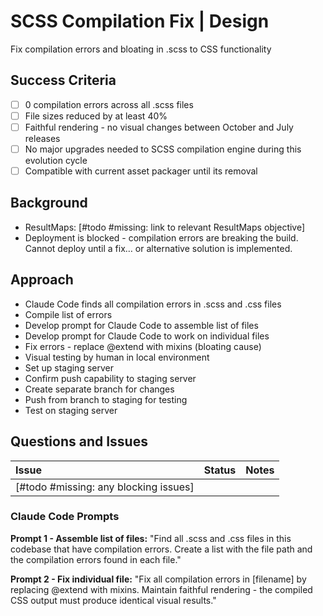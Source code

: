 # SCSS Compilation Fix | Design

Fix compilation errors and bloating in .scss to CSS functionality

## Success Criteria

- [ ] 0 compilation errors across all .scss files  
- [ ] File sizes reduced by at least 40%  
- [ ] Faithful rendering \- no visual changes between October and July releases  
- [ ] No major upgrades needed to SCSS compilation engine during this evolution cycle  
- [ ] Compatible with current asset packager until its removal

## Background

* ResultMaps: \[\#todo \#missing: link to relevant ResultMaps objective\]  
* Deployment is blocked \- compilation errors are breaking the build. Cannot deploy until a fix… or alternative solution is implemented.

## Approach

- Claude Code finds all compilation errors in .scss and .css files  
- Compile list of errors  
- Develop prompt for Claude Code to assemble list of files  
- Develop prompt for Claude Code to work on individual files  
- Fix errors \- replace @extend with mixins (bloating cause)  
- Visual testing by human in local environment  
- Set up staging server  
- Confirm push capability to staging server  
- Create separate branch for changes  
- Push from branch to staging for testing  
- Test on staging server

## Questions and Issues

| Issue | Status | Notes |
| :---- | :---- | :---- |
| \[\#todo \#missing: any blocking issues\] |  |  |

### **Claude Code Prompts**

**Prompt 1 \- Assemble list of files:** "Find all .scss and .css files in this codebase that have compilation errors. Create a list with the file path and the compilation errors found in each file."

**Prompt 2 \- Fix individual file:** "Fix all compilation errors in \[filename\] by replacing @extend with mixins. Maintain faithful rendering \- the compiled CSS output must produce identical visual results."  
